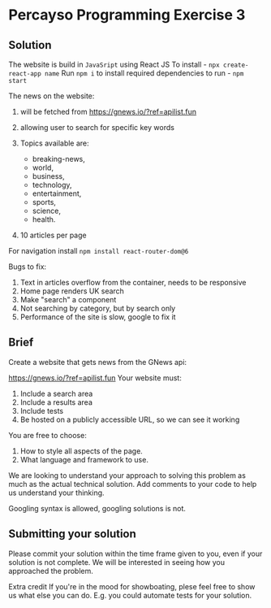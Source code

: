 # Percayso Programming Exercise 3

## Solution

The website is build in `JavaSript` using React JS
To install - `npx create-react-app name`
Run `npm i` to install required dependencies
to run - `npm start`

The news on the website:

1. will be fetched from
   https://gnews.io/?ref=apilist.fun

2. allowing user to search for specific key words
3. Topics available are:
   - breaking-news,
   - world,
   - business,
   - technology,
   - entertainment,
   - sports,
   - science,
   - health.
4. 10 articles per page

For navigation install `npm install react-router-dom@6`

Bugs to fix:

1. Text in articles overflow from the container, needs to be responsive
2. Home page renders UK search
3. Make "search" a component
4. Not searching by category, but by search only
5. Performance of the site is slow, google to fix it

## Brief

Create a website that gets news from the GNews api:

https://gnews.io/?ref=apilist.fun
Your website must:

1. Include a search area
2. Include a results area
3. Include tests
4. Be hosted on a publicly accessible URL, so we can see it working

You are free to choose:

1. How to style all aspects of the page.
2. What language and framework to use.

We are looking to understand your approach to solving this problem as much as the actual technical solution. Add comments to your code to help us understand your thinking.

Googling syntax is allowed, googling solutions is not.

## Submitting your solution

Please commit your solution within the time frame given to you, even if your solution is not complete. We will be interested in seeing how you approached the problem.

Extra credit
If you're in the mood for showboating, plese feel free to show us what else you can do. E.g. you could automate tests for your solution.
